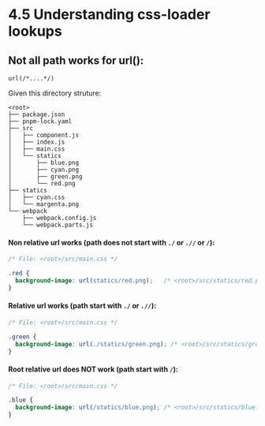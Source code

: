 

# 4.5 Understanding css-loader lookups

## Not all path works for url():


```
url(/*....*/)
```


Given this directory struture:
```
<root>
├── package.json
├── pnpm-lock.yaml
├── src
│   ├── component.js
│   ├── index.js
│   ├── main.css
│   └── statics
│       ├── blue.png
│       ├── cyan.png
│       ├── green.png
│       └── red.png
├── statics
│   ├── cyan.css
│   └── margenta.png
└── webpack
    ├── webpack.config.js
    └── webpack.parts.js
```



#### Non relative url works (path does not start with `./` or `.//` or `/`):

```css
/* File: <root>/src/main.css */

.red {
  background-image: url(statics/red.png);   /* <root>/src/statics/red.png */
}
```



#### Relative url works (path start with `./` or `.//`):

```css
/* File: <root>/src/main.css */

.green {
  background-image: url(./statics/green.png); /* <root>/src/statics/green.png */
}
```



#### Root relative url does NOT work (path start with `/`):

```css
/* File: <root>/src/main.css */

.blue {
  background-image: url(/statics/blue.png); /* <root>/src/statics/blue.png */
}
```

